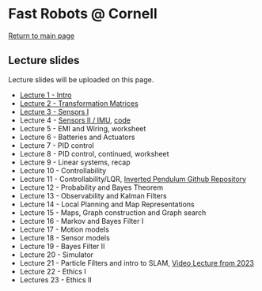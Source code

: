 # Fast Robots @ Cornell

[Return to main page](../index.md)

## Lecture slides 

Lecture slides will be uploaded on this page.

* [Lecture 1 - Intro](./FastRobots2025_Lecture1_Introduction.pdf)
* [Lecture 2 - Transformation Matrices](./FastRobots2025_Lecture2_Tmatrices.pdf)
* [Lecture 3 - Sensors I](./FastRobots2025_Lecture3_Sensors.pdf)
* Lecture 4 - [Sensors II / IMU](./FastRobots2025_Lecture4_SensorFusionIMU.pdf), [code](./Lecture4-IMU.ino)
* Lecture 5 - EMI and Wiring, worksheet
* Lecture 6 - Batteries and Actuators
* Lecture 7 - PID control
* Lecture 8 - PID control, continued, worksheet <!--(https://bit.ly/3LIAxae)-->
* Lecture 9 - Linear systems, recap
* Lecture 10 - Controllability
* Lecture 11 - Controllability/LQR, [Inverted Pendulum Github Repository](https://github.com/bertozzijr/Control_Bootcamp_S_Brunton)
* Lecture 12 - Probability and Bayes Theorem
* Lecture 13 - Observability and Kalman Filters
* Lecture 14 - Local Planning and Map Representations
* Lecture 15 - Maps, Graph construction and Graph search
* Lecture 16 - Markov and Bayes Filter I
* Lecture 17 - Motion models
* Lecture 18 - Sensor models
* Lecture 19 - Bayes Filter II
* Lecture 20 - Simulator
* Lecture 21 - Particle Filters and intro to SLAM, [Video Lecture from 2023](https://www.youtube.com/watch?v=C0uK62BhDxA)
* Lecture 22 - Ethics I
* Lectures 23 - Ethics II



